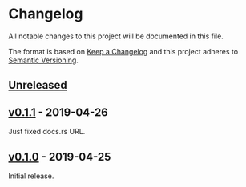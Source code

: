 # Changelog
All notable changes to this project will be documented in this file.

The format is based on [Keep a Changelog](http://keepachangelog.com/en/1.0.0/)
and this project adheres to [Semantic Versioning](http://semver.org/spec/v2.0.0.html).

## [Unreleased]

## [v0.1.1] - 2019-04-26
Just fixed docs.rs URL.

## [v0.1.0] - 2019-04-25
Initial release.

[Unreleased]: https://github.com/laysakura/fid-rs/compare/v0.1.1...HEAD
[v0.1.1]: https://github.com/laysakura/fid-rs/compare/v0.1.0...v0.1.1
[v0.1.0]: https://github.com/laysakura/fid-rs/compare/48fe478...v0.1.0
